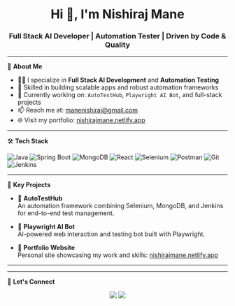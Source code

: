 <h1 align="center">Hi 👋, I'm Nishiraj Mane</h1>
<h3 align="center">Full Stack AI Developer | Automation Tester | Driven by Code & Quality</h3>


---

🌟 **About Me**

- 👨‍💻 I specialize in **Full Stack AI Development** and **Automation Testing**
- 🚀 Skilled in building scalable apps and robust automation frameworks
- 🔧 Currently working on: `AutoTestHub`, `Playwright AI Bot`, and full-stack projects
- 📫 Reach me at: [manenishiraj@gmail.com](mailto:manenishiraj@gmail.com)
- 🌐 Visit my portfolio: [nishirajmane.netlify.app](https://nishirajmane.netlify.app)

---

🛠️ **Tech Stack**

![Java](https://img.shields.io/badge/Java-ED8B00?style=for-the-badge&logo=java&logoColor=white)
![Spring Boot](https://img.shields.io/badge/Spring_Boot-6DB33F?style=for-the-badge&logo=spring-boot&logoColor=white)
![MongoDB](https://img.shields.io/badge/MongoDB-4EA94B?style=for-the-badge&logo=mongodb&logoColor=white)
![React](https://img.shields.io/badge/React-20232A?style=for-the-badge&logo=react&logoColor=61DAFB)
![Selenium](https://img.shields.io/badge/Selenium-43B02A?style=for-the-badge&logo=selenium&logoColor=white)
![Postman](https://img.shields.io/badge/Postman-FF6C37?style=for-the-badge&logo=postman&logoColor=white)
![Git](https://img.shields.io/badge/Git-F05032?style=for-the-badge&logo=git&logoColor=white)
![Jenkins](https://img.shields.io/badge/Jenkins-D24939?style=for-the-badge&logo=jenkins&logoColor=white)

---

📌 **Key Projects**

- 🔹 **AutoTestHub**  
  An automation framework combining Selenium, MongoDB, and Jenkins for end-to-end test management.

- 🔹 **Playwright AI Bot**  
  AI-powered web interaction and testing bot built with Playwright.

- 🔹 **Portfolio Website**  
  Personal site showcasing my work and skills: [nishirajmane.netlify.app](https://nishirajmane.netlify.app)

---

---

🔗 **Let's Connect**

<p align="center">
  <a href="https://www.linkedin.com/in/nishirajmane" target="_blank"><img src="https://img.shields.io/badge/LinkedIn-blue?style=for-the-badge&logo=linkedin" /></a>
  <a href="https://github.com/nishirajmane" target="_blank"><img src="https://img.shields.io/badge/GitHub-black?style=for-the-badge&logo=github" /></a>
</p>
